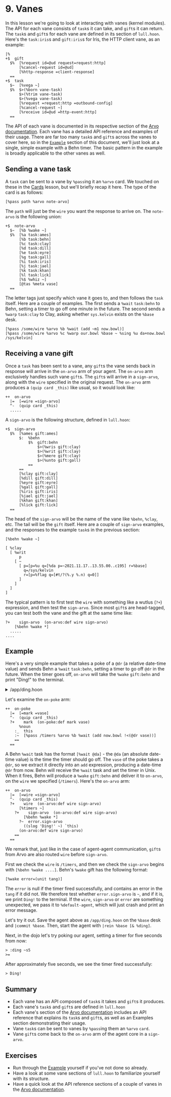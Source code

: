 # 9. Vanes

In this lesson we're going to look at interacting with vanes (kernel modules). The API for each vane consists of `task`s it can take, and `gift`s it can return. The `task`s and `gift`s for each vane are defined in its section of `lull.hoon`. Here's the `task:iris`s and `gift:iris`s for Iris, the HTTP client vane, as an example:

```hoon
|%
+$  gift
  $%  [%request id=@ud request=request:http]
      [%cancel-request id=@ud]
      [%http-response =client-response]
  ==
+$  task
  $~  [%vega ~]
  $%  $>(%born vane-task)
      $>(%trim vane-task)
      $>(%vega vane-task)
      [%request =request:http =outbound-config]
      [%cancel-request ~]
      [%receive id=@ud =http-event:http]
  ==
```

The API of each vane is documented in its respective section of the [Arvo documentation](../../system/kernel/arvo). Each vane has a detailed API reference and examples of their usage. There are far too many `task`s and `gift`s across the vanes to cover here, so in the [`Example`](#example) section of this document, we'll just look at a single, simple example with a Behn timer. The basic pattern in the example is broadly applicable to the other vanes as well.

## Sending a vane task

A `task` can be sent to a vane by `%pass`ing it an `%arvo` card. We touched on these in the [Cards](5-cards) lesson, but we'll briefly recap it here. The type of the card is as follows:

```hoon
[%pass path %arvo note-arvo]
```

The `path` will just be the `wire` you want the response to arrive on. The `note-arvo` is the following union:

```hoon
+$  note-arvo
  $~  [%b %wake ~]
  $%  [%a task:ames]
      [%b task:behn]
      [%c task:clay]
      [%d task:dill]
      [%e task:eyre]
      [%g task:gall]
      [%i task:iris]
      [%j task:jael]
      [%k task:khan]
      [%l task:lick]
      [%$ %whiz ~]
      [@tas %meta vase]
  ==
```

The letter tags just specify which vane it goes to, and then follows the `task` itself. Here are a couple of examples. The first sends a `%wait` `task:behn` to Behn, setting a timer to go off one minute in the future. The second sends a `%warp` `task:clay` to Clay, asking whether `sys.kelvin` exists on the `%base` desk.

```hoon
[%pass /some/wire %arvo %b %wait (add ~m1 now.bowl)]
[%pass /some/wire %arvo %c %warp our.bowl %base ~ %sing %u da+now.bowl /sys/kelvin]
```

## Receiving a vane gift

Once a `task` has been sent to a vane, any `gift`s the vane sends back in response will arrive in the `on-arvo` arm of your agent. The `on-arvo` arm exclusively handles such vane `gift`s. The `gift`s will arrive in a `sign-arvo`, along with the `wire` specified in the original request. The `on-arvo` arm produces a `(quip card _this)` like usual, so it would look like:

```hoon
++  on-arvo
  |=  [=wire =sign-arvo]
  ^-  (quip card _this)
  .....
```

A `sign-arvo` is the following structure, defined in `lull.hoon`:

```hoon
+$  sign-arvo
  $%  [%ames gift:ames]
      $:  %behn
          $%  gift:behn
              $>(%wris gift:clay)
              $>(%writ gift:clay)
              $>(%mere gift:clay)
              $>(%unto gift:gall)
          ==
      ==
      [%clay gift:clay]
      [%dill gift:dill]
      [%eyre gift:eyre]
      [%gall gift:gall]
      [%iris gift:iris]
      [%jael gift:jael]
      [%khan gift:khan]
      [%lick gift:lick]
  ==
```

The head of the `sign-arvo` will be the name of the vane like `%behn`, `%clay`, etc. The tail will be the `gift` itself. Here are a couple of `sign-arvo` examples, and the responses to the example `task`s in the previous section:

```hoon
[%behn %wake ~]
```

```
[ %clay
  [ %writ
      p
    [ ~
      [ p=[p=%u q=[%da p=~2021.11.17..13.55.00..c195] r=%base]
        q=/sys/kelvin
        r=[p=%flag q=[#t/?(%.y %.n) q=0]]
      ]
    ]
  ]
]
```

The typical pattern is to first test the `wire` with something like a wutlus (`?+`) expression, and then test the `sign-arvo`. Since most `gift`s are head-tagged, you can test both the vane and the gift at the same time like:

```hoon
?+    sign-arvo  (on-arvo:def wire sign-arvo)
    [%behn %wake *]
  .....
....
```

## Example

Here's a very simple example that takes a poke of a `@dr` (a relative date-time value) and sends Behn a `%wait` `task:behn`, setting a timer to go off `@dr` in the future. When the timer goes off, `on-arvo` will take the `%wake` `gift:behn` and print "Ding!" to the terminal.

<details>
<summary>/app/ding.hoon</summary>

```hoon
/+  default-agent, dbug
|%
+$  card  card:agent:gall
--
%-  agent:dbug
^-  agent:gall
|_  =bowl:gall
+*  this  .
    def   ~(. (default-agent this %.n) bowl)
++  on-init  on-init:def
++  on-save  on-save:def
++  on-load  on-load:def
++  on-poke
  |=  [=mark =vase]
  ^-  (quip card _this)
  ?+    mark  (on-poke:def mark vase)
      %noun
    :_  this
    :~  [%pass /timers %arvo %b %wait (add now.bowl !<(@dr vase))]
    ==
  ==
++  on-watch  on-watch:def
++  on-leave  on-leave:def
++  on-peek   on-peek:def
++  on-agent  on-agent:def
++  on-arvo
  |=  [=wire =sign-arvo]
  ^-  (quip card _this)
  ?+    wire  (on-arvo:def wire sign-arvo)
      [%timers ~]
    ?+    sign-arvo  (on-arvo:def wire sign-arvo)
        [%behn %wake *]
      ?~  error.sign-arvo
        ((slog 'Ding!' ~) `this)
      (on-arvo:def wire sign-arvo)
    ==
  ==
++  on-fail   on-fail:def
--
```

</details>

Let's examine the `on-poke` arm:

```hoon
++  on-poke
  |=  [=mark =vase]
  ^-  (quip card _this)
  ?+    mark  (on-poke:def mark vase)
      %noun
    :_  this
    :~  [%pass /timers %arvo %b %wait (add now.bowl !<(@dr vase))]
    ==
  ==
```

A Behn `%wait` task has the format `[%wait @da]` - the `@da` (an absolute date-time value) is the time the timer should go off. The `vase` of the poke takes a `@dr`, so we extract it directly into an `add` expression, producing a date-time `@dr` from now. Behn will receive the `%wait` task and set the timer in Unix. When it fires, Behn will produce a `%wake` `gift:behn` and deliver it to `on-arvo`, on the `wire` we specified (`/timers`). Here's the `on-arvo` arm:

```hoon
++  on-arvo
  |=  [=wire =sign-arvo]
  ^-  (quip card _this)
  ?+    wire  (on-arvo:def wire sign-arvo)
      [%timers ~]
    ?+    sign-arvo  (on-arvo:def wire sign-arvo)
        [%behn %wake *]
      ?~  error.sign-arvo
        ((slog 'Ding!' ~) `this)
      (on-arvo:def wire sign-arvo)
    ==
  ==
```

We remark that, just like in the case of agent-agent communication, `gift`s from Arvo are also routed `wire` before `sign-arvo`.

First we check the `wire` is `/timers`, and then we check the `sign-arvo` begins with `[%behn %wake ....]`. Behn's `%wake` gift has the following format:

```hoon
[%wake error=(unit tang)]
```

The `error` is null if the timer fired successfully, and contains an error in the `tang` if it did not. We therefore test whether `error.sign-arvo` is `~`, and if it is, we print `Ding!` to the terminal. If the `wire`, `sign-arvo` or `error` are something unexpected, we pass it to `%default-agent`, which will just crash and print an error message.

Let's try it out. Save the agent above as `/app/ding.hoon` on the `%base` desk and `|commit %base`. Then, start the agent with `|rein %base [& %ding]`.

Next, in the dojo let's try poking our agent, setting a timer for five seconds from now:

```
> :ding ~s5
>=
```

After approximately five seconds, we see the timer fired successfully:

```
> Ding!
```

## Summary

- Each vane has an API composed of `task`s it takes and `gift`s it produces.
- Each vane's `task`s and `gift`s are defined in `lull.hoon`
- Each vane's section of the [Arvo documentation](../../system/kernel/arvo) includes an API reference that explains its `task`s and `gift`s, as well as an Examples section demonstrating their usage.
- Vane `task`s can be sent to vanes by `%pass`ing them an `%arvo` `card`.
- Vane `gift`s come back to the `on-arvo` arm of the agent core in a `sign-arvo`.

## Exercises

- Run through the [Example](#example) yourself if you've not done so already.
- Have a look at some vane sections of `lull.hoon` to familiarize yourself with its structure.
- Have a quick look at the API reference sections of a couple of vanes in the [Arvo documentation](../../system/kernel/arvo).
